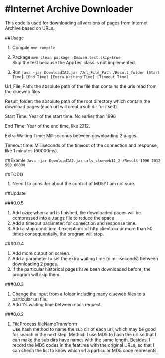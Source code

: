 #Internet Archive Downloader 
=======

This code is used for downloading all versions of pages from Internet Archive based on URLs.

##Usage

1. Compile
```mvn compile```

2. Package
```mvn clean package -Dmaven.test.skip=true```  
Skip the test because the AppTest.class is not implemented.

3. Run
```java -jar DownloadIA2.jar /Url_File_Path /Result_folder [Start Time] [End Time] [Extra Waiting Time] [Timeout Time]```

Url_File_Path: the absolute path of the file that contains the urls read from the clueweb files

Result_folder: the absolute path of the root directory which contain the download pages (each url will creat a sub dir for itself)

Start Time: Year of the start time. No earlier than 1996

End Time: Year of the end time, like 2012.

Extra Waiting Time: Milliseconds between downloading 2 pages.

Timeout time: Milliseconds of the timeout of the connection and response, like 1 minutes (60000ms).

##Examle 
```Java -jar DownloadIA2.jar urls_clueweb12_2 /Result 1996 2012 500 60000```

##TODO

1. Need I to consider about the conflict of MD5? I am not sure.

##Update

###0.0.5
1. Add gzip: when a url is finished, the downloaded pages will be compressed into a .tar.gz file to reduce the space
2. Add a timeout parameter: for connection and response time.
3. Add a stop condition: if exceptions of http client occur more than 50 times consequentially, the program will stop.

###0.0.4
1. Add more output on screen.  
2. Add a parameter to set the extra waiting time (n milliseconds) between downloading 2 pages.  
3. If the particular historical pages have been downloaded before, the program will skip them.


###0.0.3

1. Change the input from a folder including many clueweb files to a particular url file.  
2. Add 1's waiting time between each request.

###0.0.2

1. FileProcess.fileNameTransform  
Use hash method to name the sub dir of each url, which may be good for search in the next step.
Method: I use MD5 to hash the url so that I can make the sub dirs have names with the same length. Besides, I record the MD5 codes in the features with the original URLs, so that I can chech the list to know which url a particular MD5 code represents.
